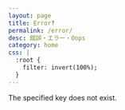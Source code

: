 ```yaml
---
layout: page
title: Error‽
permalink: /error/
desc: 錯誤・エラー・Oops
category: home
css: |
  :root {
    filter: invert(100%);
  }
---
```


The specified key does not exist.
